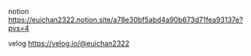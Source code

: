 notion  https://euichan2322.notion.site/a78e30bf5abd4a90b673d71fea93137e?pvs=4


velog   https://velog.io/@euichan2322
